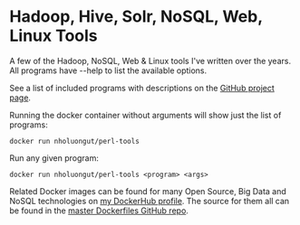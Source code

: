 # Hadoop, Hive, Solr, NoSQL, Web, Linux Tools ###

A few of the Hadoop, NoSQL, Web & Linux tools I've written over the years. All programs have --help to list the available options.

See a list of included programs with descriptions on the [GitHub project page](https://github.com/nholuongut/DevOps-Perl-tools#a-sample-of-cool-programs-in-this-toolbox).

Running the docker container without arguments will show just the list of programs:

```
docker run nholuongut/perl-tools
```

Run any given program:

```
docker run nholuongut/perl-tools <program> <args>
```

Related Docker images can be found for many Open Source, Big Data and NoSQL technologies on [my DockerHub profile](https://hub.docker.com/r/nholuongut).
The source for them all can be found in the [master Dockerfiles GitHub repo](https://github.com/nholuongut/Dockerfiles/).
